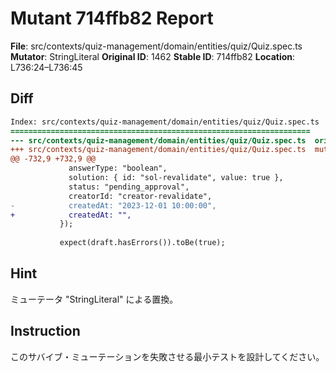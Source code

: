 # Mutant 714ffb82 Report

**File**: src/contexts/quiz-management/domain/entities/quiz/Quiz.spec.ts
**Mutator**: StringLiteral
**Original ID**: 1462
**Stable ID**: 714ffb82
**Location**: L736:24–L736:45

## Diff

```diff
Index: src/contexts/quiz-management/domain/entities/quiz/Quiz.spec.ts
===================================================================
--- src/contexts/quiz-management/domain/entities/quiz/Quiz.spec.ts	original
+++ src/contexts/quiz-management/domain/entities/quiz/Quiz.spec.ts	mutated #1462
@@ -732,9 +732,9 @@
             answerType: "boolean",
             solution: { id: "sol-revalidate", value: true },
             status: "pending_approval",
             creatorId: "creator-revalidate",
-            createdAt: "2023-12-01 10:00:00",
+            createdAt: "",
           });
 
           expect(draft.hasErrors()).toBe(true);
```

## Hint

ミューテータ "StringLiteral" による置換。

## Instruction

このサバイブ・ミューテーションを失敗させる最小テストを設計してください。
